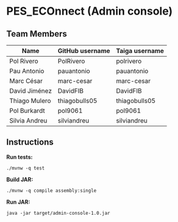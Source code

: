 # PES_ECOnnect (Admin console)

## Team Members
| Name | GitHub username | Taiga username |
| --- | --- | --- |
| Pol Rivero | PolRivero | polrivero |
| Pau Antonio | pauantonio | pauantonio |
| Marc César | marc-cesar | marc-cesar |
| David Jiménez | DavidFIB | DavidFIB |
| Thiago Mulero | thiagobulls05 | thiagobulls05 |
| Pol Burkardt | pol9061 | pol9061 |
| Silvia Andreu | silviandreu | silviandreu |


## Instructions
**Run tests:**
```
./mvnw -q test
```
**Build JAR:**
```
./mvnw -q compile assembly:single
```
**Run JAR:**
```
java -jar target/admin-console-1.0.jar
```
